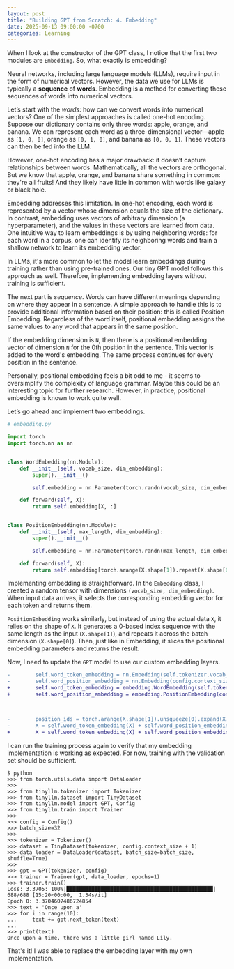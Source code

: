 ```yaml
---
layout: post
title: "Building GPT from Scratch: 4. Embedding"
date: 2025-09-13 09:00:00 -0700
categories: Learning
---
```


When I look at the constructor of the GPT class, I notice that the first two modules are `Embedding`. So, what exactly is embedding?

Neural networks, including large language models (LLMs), require input in the form of numerical vectors. However, the data we use for LLMs is typically a **sequence** of **words**. Embedding is a method for converting these sequences of words into numerical vectors.

Let’s start with the *words*: how can we convert words into numerical vectors? One of the simplest approaches is called one-hot encoding. Suppose our dictionary contains only three words: apple, orange, and banana. We can represent each word as a three-dimensional vector—apple as `[1, 0, 0]`, orange as `[0, 1, 0]`, and banana as `[0, 0, 1]`. These vectors can then be fed into the LLM.

However, one-hot encoding has a major drawback: it doesn’t capture relationships between words. Mathematically, all the vectors are orthogonal. But we know that apple, orange, and banana share something in common: they're all fruits! And they likely have little in common with words like galaxy or black hole.

Embedding addresses this limitation. In one-hot encoding, each word is represented by a vector whose dimension equals the size of the dictionary. In contrast, embedding uses vectors of arbitrary dimension (a hyperparameter), and the values in these vectors are learned from data. One intuitive way to learn embeddings is by using neighboring words: for each word in a corpus, one can identify its neighboring words and train a shallow network to learn its embedding vector.

In LLMs, it's more common to let the model learn embeddings during training rather than using pre-trained ones. Our tiny GPT model follows this approach as well. Therefore, implementing embedding layers without training is sufficient.

The next part is *sequence*. Words can have different meanings depending on where they appear in a sentence. A simple approach to handle this is to provide additional information based on their position: this is called Position Embedding. Regardless of the word itself, positional embedding assigns the same values to any word that appears in the same position.

If the embedding dimension is `N`, then there is a positional embedding vector of dimension `N` for the 0th position in the sentence. This vector is added to the word's embedding. The same process continues for every position in the sentence.

Personally, positional embedding feels a bit odd to me - it seems to oversimplify the complexity of language grammar. Maybe this could be an interesting topic for further research. However, in practice, positional embedding is known to work quite well.

Let’s go ahead and implement two embeddings.

```python
# embedding.py

import torch
import torch.nn as nn


class WordEmbedding(nn.Module):
    def __init__(self, vocab_size, dim_embedding):
        super().__init__()

        self.embedding = nn.Parameter(torch.randn(vocab_size, dim_embedding))

    def forward(self, X):
        return self.embedding[X, :]


class PositionEmbedding(nn.Module):
    def __init__(self, max_length, dim_embedding):
        super().__init__()

        self.embedding = nn.Parameter(torch.randn(max_length, dim_embedding))

    def forward(self, X):
        return self.embedding[torch.arange(X.shape[1]).repeat(X.shape[0], 1), :]
```

Implementing embedding is straightforward. In the `Embedding` class, I created a random tensor with dimensions `(vocab_size, dim_embedding)`. When input data arrives, it selects the corresponding embedding vector for each token and returns them.

`PositionEmbedding` works similarly, but instead of using the actual data `X`, it relies on the shape of `X`. It generates a 0-based index sequence with the same length as the input (`X.shape[1]`), and repeats it across the batch dimension (`X.shape[0]`). Then, just like in Embedding, it slices the positional embedding parameters and returns the result.

Now, I need to update the `GPT` model to use our custom embedding layers.


```diff
-        self.word_token_embedding = nn.Embedding(self.tokenizer.vocab_size, config.embedding_size)
-        self.word_position_embedding = nn.Embedding(config.context_size, config.embedding_size)
+        self.word_token_embedding = embedding.WordEmbedding(self.tokenizer.vocab_size, config.embedding_size)
+        self.word_position_embedding = embedding.PositionEmbedding(config.context_size, config.embedding_size)



-        position_ids = torch.arange(X.shape[1]).unsqueeze(0).expand(X.shape[0], -1).to(X.device)
-        X = self.word_token_embedding(X) + self.word_position_embedding(position_ids)
+        X = self.word_token_embedding(X) + self.word_position_embedding(X)
```

I can run the training process again to verify that my embedding implementation is working as expected. For now, training with the validation set should be sufficient.


```shell
$ python 
>>> from torch.utils.data import DataLoader 
>>> 
>>> from tinyllm.tokenizer import Tokenizer
>>> from tinyllm.dataset import TinyDataset 
>>> from tinyllm.model import GPT, Config  
>>> from tinyllm.train import Trainer
>>> 
>>> config = Config()  
>>> batch_size=32 
>>> 
>>> tokenizer = Tokenizer() 
>>> dataset = TinyDataset(tokenizer, config.context_size + 1)  
>>> data_loader = DataLoader(dataset, batch_size=batch_size, shuffle=True)    
>>> 
>>> gpt = GPT(tokenizer, config)     
>>> trainer = Trainer(gpt, data_loader, epochs=1)      
>>> trainer.train()    
Loss: 3.3705: 100%|███████████████████████████████████████████████| 688/688 [15:20<00:00,  1.34s/it]
Epoch 0: 3.3704607486724854
>>> text = 'Once upon a'
>>> for i in range(10):
...     text += gpt.next_token(text)
...
>>> print(text)
Once upon a time, there was a little girl named Lily.
```

That's it! I was able to replace the embedding layer with my own implementation.
